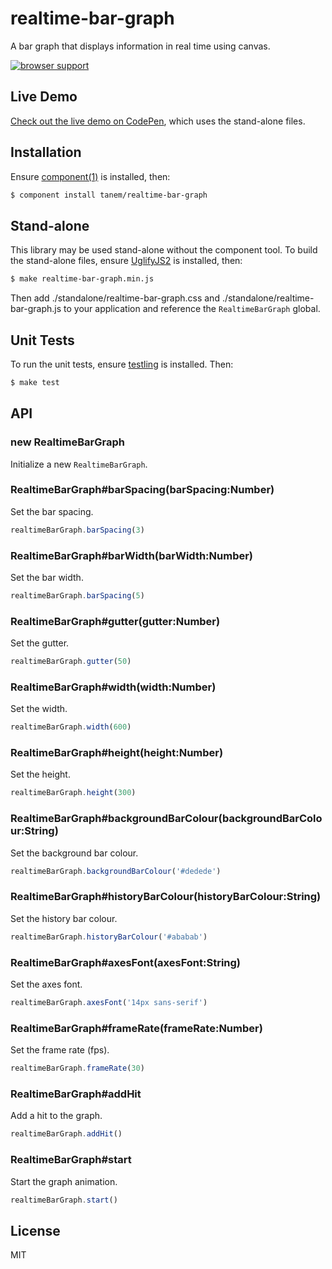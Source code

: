 # realtime-bar-graph

A bar graph that displays information in real time using canvas.

[![browser support](https://ci.testling.com/tanem/realtime-bar-graph.png)](https://ci.testling.com/tanem/realtime-bar-graph)

## Live Demo

[Check out the live demo on CodePen](http://codepen.io/tanem/pen/zkanq), which uses the stand-alone files.

## Installation

Ensure [component(1)](http://component.io) is installed, then:

```sh
$ component install tanem/realtime-bar-graph
```

## Stand-alone

This library may be used stand-alone without the component tool. To build the stand-alone files, ensure [UglifyJS2](https://github.com/mishoo/UglifyJS2) is installed, then: 

```sh
$ make realtime-bar-graph.min.js
```

Then add ./standalone/realtime-bar-graph.css and ./standalone/realtime-bar-graph.js to your application and reference the `RealtimeBarGraph` global.

## Unit Tests

To run the unit tests, ensure [testling](https://github.com/substack/testling) is installed. Then:

```sh
$ make test
```

## API

### new RealtimeBarGraph

Initialize a new `RealtimeBarGraph`.

### RealtimeBarGraph#barSpacing(barSpacing:Number)

Set the bar spacing.

```js
realtimeBarGraph.barSpacing(3)
```

### RealtimeBarGraph#barWidth(barWidth:Number)

Set the bar width.

```js
realtimeBarGraph.barSpacing(5)
```

### RealtimeBarGraph#gutter(gutter:Number)

Set the gutter.

```js
realtimeBarGraph.gutter(50)
```

### RealtimeBarGraph#width(width:Number)

Set the width.

```js
realtimeBarGraph.width(600)
```

### RealtimeBarGraph#height(height:Number)

Set the height.

```js
realtimeBarGraph.height(300)
```

### RealtimeBarGraph#backgroundBarColour(backgroundBarColour:String)

Set the background bar colour.

```js
realtimeBarGraph.backgroundBarColour('#dedede')
```

### RealtimeBarGraph#historyBarColour(historyBarColour:String)

Set the history bar colour.

```js
realtimeBarGraph.historyBarColour('#ababab')
```

### RealtimeBarGraph#axesFont(axesFont:String)

Set the axes font.

```js
realtimeBarGraph.axesFont('14px sans-serif')
```

### RealtimeBarGraph#frameRate(frameRate:Number)

Set the frame rate (fps).

```js
realtimeBarGraph.frameRate(30)
```

### RealtimeBarGraph#addHit

Add a hit to the graph.

```js
realtimeBarGraph.addHit()
```

### RealtimeBarGraph#start

Start the graph animation.

```js
realtimeBarGraph.start()
```

## License

MIT
